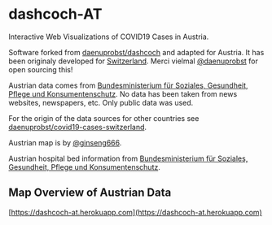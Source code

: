 # dashcoch-AT

Interactive Web Visualizations of COVID19 Cases in Austria.

Software forked from [
daenuprobst/dashcoch](https://github.com/daenuprobst/dashcoch) and adapted for Austria. It has been originaly developed for [Switzerland](http://www.corona-data.ch). 
Merci vielmal [@daenuprobst](https://github.com/daenuprobst) for open sourcing this!

Austrian data comes from [Bundesministerium für Soziales, Gesundheit, Pflege und Konsumentenschutz](https://www.sozialministerium.at/Informationen-zum-Coronavirus/Neuartiges-Coronavirus-(2019-nCov).html).
No data has been taken from news websites, newspapers, etc. Only public data was used.

For the origin of the data sources for other countries see [daenuprobst/covid19-cases-switzerland](https://github.com/daenuprobst/covid19-cases-switzerland).

Austrian map is by [@ginseng666](https://github.com/ginseng666/GeoJSON-TopoJSON-Austria).

Austrian hospital bed information from [Bundesministerium für Soziales, Gesundheit, Pflege und Konsumentenschutz](http://www.kaz.bmgf.gv.at/ressourcen-inanspruchnahme/betten.html).

## Map Overview of Austrian Data

[https://dashcoch-at.herokuapp.com](https://dashcoch-at.herokuapp.com)
